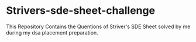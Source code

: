 # Strivers-sde-sheet-challenge
This Repository Contains the Quentions of Striver's SDE Sheet solved by me during my dsa placement preparation.
